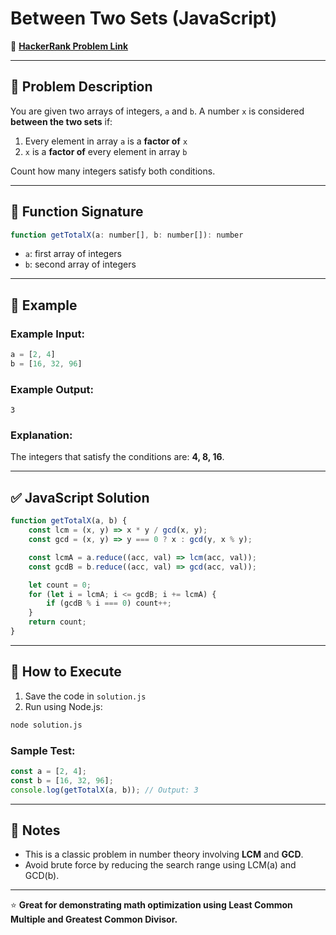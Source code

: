 # Between Two Sets (JavaScript)

🔗 **[HackerRank Problem Link](https://www.hackerrank.com/challenges/between-two-sets/problem?isFullScreen=true)**

---

## 📖 Problem Description

You are given two arrays of integers, `a` and `b`. A number `x` is considered **between the two sets** if:

1. Every element in array `a` is a **factor of** `x`
2. `x` is a **factor of** every element in array `b`

Count how many integers satisfy both conditions.

---

## 🧾 Function Signature

```javascript
function getTotalX(a: number[], b: number[]): number
```

- `a`: first array of integers
- `b`: second array of integers

---

## 📝 Example

### Example Input:
```javascript
a = [2, 4]
b = [16, 32, 96]
```

### Example Output:
```text
3
```

### Explanation:

The integers that satisfy the conditions are: **4, 8, 16**.

---

## ✅ JavaScript Solution

```javascript
function getTotalX(a, b) {
    const lcm = (x, y) => x * y / gcd(x, y);
    const gcd = (x, y) => y === 0 ? x : gcd(y, x % y);

    const lcmA = a.reduce((acc, val) => lcm(acc, val));
    const gcdB = b.reduce((acc, val) => gcd(acc, val));

    let count = 0;
    for (let i = lcmA; i <= gcdB; i += lcmA) {
        if (gcdB % i === 0) count++;
    }
    return count;
}
```

---

## 🚀 How to Execute

1. Save the code in `solution.js`
2. Run using Node.js:

```bash
node solution.js
```

### Sample Test:

```javascript
const a = [2, 4];
const b = [16, 32, 96];
console.log(getTotalX(a, b)); // Output: 3
```

---

## 📌 Notes

- This is a classic problem in number theory involving **LCM** and **GCD**.
- Avoid brute force by reducing the search range using LCM(a) and GCD(b).

---

⭐ **Great for demonstrating math optimization using Least Common Multiple and Greatest Common Divisor.**

